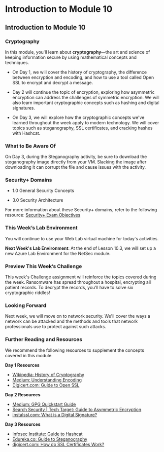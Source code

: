 # Introduction to Module 10

## Introduction to Module 10

### Cryptography

In this module, you'll learn about **cryptography**&mdash;the art and science of keeping information secure by using mathematical concepts and techniques.

  - On Day 1, we will cover the history of cryptography, the difference between encryption and encoding, and how to use a tool called Open SSL to encrypt and decrypt a message.

  - Day 2 will continue the topic of encryption, exploring how asymmetric encryption can address the challenges of symmetric encryption. We will also learn important cryptographic concepts such as hashing and digital signatures. 

  - On Day 3, we will explore how the cryptographic concepts we've learned throughout the week apply to modern technology. We will cover topics such as steganography, SSL certificates, and cracking hashes with Hashcat.

### What to Be Aware Of

On Day 3, during the Steganography activity, be sure to download the steganography image directly from your VM. Slacking the image after downloading it can corrupt the file and cause issues with the activity.

### Security+ Domains

- 1.0 General Security Concepts 

- 3.0 Security Architecture 


For more information about these Security+ domains, refer to the following resource: [Security+ Exam Objectives](https://assets.ctfassets.net/82ripq7fjls2/6TYWUym0Nudqa8nGEnegjG/0f9b974d3b1837fe85ab8e6553f4d623/CompTIA-Security-Plus-SY0-701-Exam-Objectives.pdf)

### This Week’s Lab Environment

You will continue to use your Web Lab virtual machine for today's activities. 


**Next Week's Lab Environment**: At the end of Lesson 10.3, we will set up a new Azure Lab Environment for the NetSec module. 

### Preview This Week’s Challenge

This week's Challenge assignment will reinforce the topics covered during the week. Ransomware has spread throughout a hospital, encrypting all patient records. To decrypt the records, you'll have to solve six cryptographic riddles!

### Looking Forward

Next week, we will move on to network security. We'll cover the ways a network can be attacked and the methods and tools that network professionals use to protect against such attacks.

### Further Reading and Resources

We recommend the following resources to supplement the concepts covered in this module:

**Day 1 Resources**

- [Wikipedia: History of Cryptography](https://en.wikipedia.org/wiki/History_of_cryptography#:~:text=Cryptography%2C%20the%20use%20of%20codes,began%20thousands%20of%20years%20ago.&text=Thus%20the%20Zimmermann%20Telegram%20triggered,as%20much%20as%20two%20years.)
- [Medium: Understanding Encoding](https://medium.com/@gdgupta11/understanding-different-types-of-encoding-540b403bff10)
- [Digicert.com: Guide to Open SSL](https://www.digicert.com/kb/ssl-support/openssl-quick-reference-guide.htm)
 
**Day 2 Resources**

- [Medium: GPG Quickstart Guide](https://medium.com/@acparas/gpg-quickstart-guide-d01f005ca99)
- [Search Security | Tech Target: Guide to Asymmetric Encryption](https://searchsecurity.techtarget.com/definition/asymmetric-cryptography)
- [instalssl.com: What is a Digital Signature?](https://www.instantssl.com/digital-signature)
 
**Day 3 Resources**

- [Infosec Institute: Guide to Hashcat](https://resources.infosecinstitute.com/hashcat-tutorial-beginners/#gref)
- [Edureka.co: Guide to Steganography](https://www.edureka.co/blog/steganography-tutorial)
- [digicert.com: How do SSL Certificates Work?](https://www.digicert.com/ssl/)
